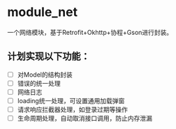 # module_net

一个网络模块，基于Retrofit+Okhttp+协程+Gson进行封装。

## 计划实现以下功能：

- [ ] 对Model的结构封装
- [ ] 错误的统一处理
- [ ] 网络日志
- [ ] loading统一处理，可设置通用加载弹窗
- [ ] 请求响应拦截器处理，如登录过期等操作
- [ ] 生命周期处理，自动取消接口调用，防止内存泄漏